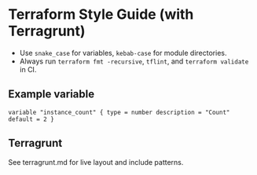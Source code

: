 # Terraform Style Guide (with Terragrunt)

- Use `snake_case` for variables, `kebab-case` for module directories.
- Always run `terraform fmt -recursive`, `tflint`, and `terraform validate` in CI.

## Example variable

```hcl
variable "instance_count" { type = number description = "Count" default = 2 }
```

## Terragrunt

See terragrunt.md for live layout and include patterns.
